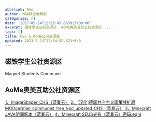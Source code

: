 ```yaml
---
abbrlink: Res
author: M&A联合编辑部
categories: []
date: '2017-05-14T12:22:45.663913+08:00'
excerpt: 磁铁学生公社资源区  AoMe奥美互助公社资源区 ......
tags: []
title: MSC & AoMe公用资源站
updated: 2023-5-14T12:34:52.623+8:0
---
```

## 磁铁学生公社资源区

Magnet Students Commune

## AoMe奥美互助公社资源区

[1、ImageShaper\_CHS（蓝奏云）](https://aome.lanzout.com/ilkZN0mrs1rg)
[2、[汉化]德国共产主义国策线扩展MODgerman\_communist\_tree\_kpd\_updated\_CHS（蓝奏云）](https://aome.lanzout.com/iaPKe07n0t7c)
[3、Minecraft JAVA阴间版本（蓝奏云）](https://aome.lanzout.com/iV5My0qgh5hc)
[4、Minecraft SEUS光影（蓝奏云）密码:eqhl](https://wwod.lanzout.com/b01qjqn2d)


<link rel="stylesheet" type="text/css" href="https://aome-c.github.io/wwwRes/backgroundResources.css">


